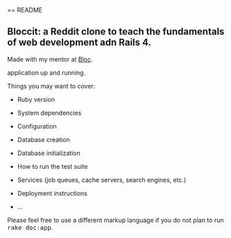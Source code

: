 == README

## Bloccit: a Reddit clone to teach the fundamentals of web development adn Rails 4.

Made with my mentor at [Bloc](http://bloc.io).

application up and running.

Things you may want to cover:

* Ruby version

* System dependencies

* Configuration

* Database creation

* Database initialization

* How to run the test suite

* Services (job queues, cache servers, search engines, etc.)

* Deployment instructions

* ...


Please feel free to use a different markup language if you do not plan to run
<tt>rake doc:app</tt>.
